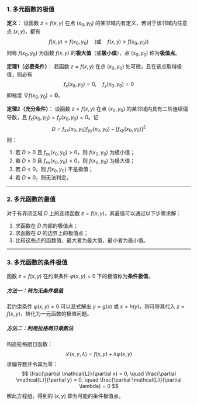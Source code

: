 ### 1. 多元函数的极值

**定义**：
设函数 $z = f(x, y)$ 在点 $(x_0, y_0)$ 的某邻域内有定义，若对于该邻域内任意点 $(x, y)$，都有
$$
f(x, y) \leq f(x_0, y_0) \quad (\text{或} \quad f(x, y) \geq f(x_0, y_0))
$$
则称 $f(x_0, y_0)$ 为函数 $f(x, y)$ 的**极大值**（或**极小值**），点 $(x_0, y_0)$ 称为**极值点**。

**定理1（必要条件）**：
若函数 $z = f(x, y)$ 在点 $(x_0, y_0)$ 处可微，且在该点取得极值，则必有
$$
f_x(x_0, y_0) = 0, \quad f_y(x_0, y_0) = 0
$$
即梯度 $\nabla f(x_0, y_0) = \mathbf{0}$。

**定理2（充分条件）**：
设函数 $z = f(x, y)$ 在点 $(x_0, y_0)$ 的某邻域内具有二阶连续偏导数，且 $f_x(x_0, y_0) = f_y(x_0, y_0) = 0$。记
$$
D = f_{xx}(x_0, y_0) f_{yy}(x_0, y_0) - [f_{xy}(x_0, y_0)]^2
$$
则：
1. 若 $D > 0$ 且 $f_{xx}(x_0, y_0) > 0$，则 $f(x_0, y_0)$ 为极小值；
2. 若 $D > 0$ 且 $f_{xx}(x_0, y_0) < 0$，则 $f(x_0, y_0)$ 为极大值；
3. 若 $D < 0$，则 $f(x_0, y_0)$ 不是极值；
4. 若 $D = 0$，则无法判定。

---

### 2. 多元函数的最值

对于有界闭区域 $D$ 上的连续函数 $z = f(x, y)$，其最值可以通过以下步骤求解：
1. 求函数在 $D$ 内部的极值点；
2. 求函数在 $D$ 的边界上的极值点；
3. 比较这些点的函数值，最大者为最大值，最小者为最小值。

---

### 3. 多元函数的条件极值

函数 $z = f(x, y)$ 在约束条件 $\varphi(x, y) = 0$ 下的极值称为**条件极值**。

##### 方法一：转为无条件极值
若约束条件 $\varphi(x, y) = 0$ 可以显式解出 $y = g(x)$ 或 $x = h(y)$，则可将其代入 $z = f(x, y)$，转化为一元函数的极值问题。

##### 方法二：利用拉格朗日乘数法
构造拉格朗日函数：
$$
\mathcal{L}(x, y, \lambda) = f(x, y) + \lambda \varphi(x, y)
$$
求偏导数并令其为零：
$$
\frac{\partial \mathcal{L}}{\partial x} = 0, \quad \frac{\partial \mathcal{L}}{\partial y} = 0, \quad \frac{\partial \mathcal{L}}{\partial \lambda} = 0
$$
解此方程组，得到的 $(x, y)$ 即为可能的条件极值点。

